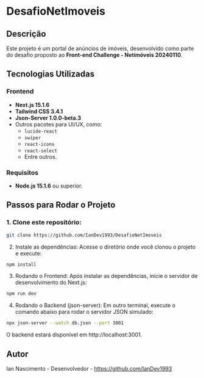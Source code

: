 # DesafioNetImoveis

## Descrição

Este projeto é um portal de anúncios de imóveis, desenvolvido como parte do desafio proposto ao **Front-end Challenge - Netimóveis 20240110**.

## Tecnologias Utilizadas

### Frontend
- **Next.js 15.1.6**
- **Tailwind CSS 3.4.1**
- **Json-Server 1.0.0-beta.3**
- Outros pacotes para UI/UX, como:
  - `lucide-react`
  - `swiper`
  - `react-icons`
  - `react-select`
  - Entre outros.

### Requisitos
- **Node.js 15.1.6** ou superior.

## Passos para Rodar o Projeto

### 1. Clone este repositório:
```bash
git clone https://github.com/IanDev1993/DesafioNetImoveis
```

2. Instale as dependências:
Acesse o diretório onde você clonou o projeto e execute:
```bash
npm install
```

3. Rodando o Frontend:
Após instalar as dependências, inicie o servidor de desenvolvimento do Next.js:
```bash
npm run dev
```

4. Rodando o Backend (json-server):
Em outro terminal, execute o comando abaixo para rodar o servidor JSON simulado:
```bash
npx json-server --watch db.json --port 3001
```
O backend estará disponível em http://localhost:3001.

## Autor
Ian Nascimento - Desenvolvedor - https://github.com/IanDev1993


